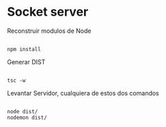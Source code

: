 # Socket server

Reconstruir modulos de Node

```

npm install
```

Generar DIST

```

tsc -w
```

Levantar Servidor, cualquiera de estos dos comandos

```

node dist/
nodemon dist/
```
